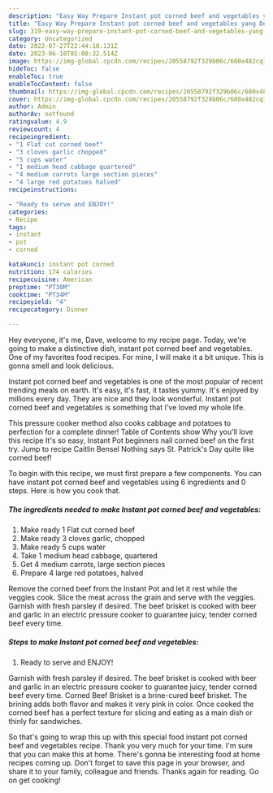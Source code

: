 ```yaml
---
description: "Easy Way Prepare Instant pot corned beef and vegetables yang Delicious"
title: "Easy Way Prepare Instant pot corned beef and vegetables yang Delicious"
slug: 319-easy-way-prepare-instant-pot-corned-beef-and-vegetables-yang-delicious
category: Uncategorized
date: 2022-07-27T22:44:10.131Z
date: 2023-06-18T05:08:32.514Z
image: https://img-global.cpcdn.com/recipes/20558792f329b06c/680x482cq70/instant-pot-corned-beef-and-vegetables-recipe-main-photo.jpg
hideToc: false
enableToc: true
enableTocContent: false
thumbnail: https://img-global.cpcdn.com/recipes/20558792f329b06c/680x482cq70/instant-pot-corned-beef-and-vegetables-recipe-main-photo.jpg
cover: https://img-global.cpcdn.com/recipes/20558792f329b06c/680x482cq70/instant-pot-corned-beef-and-vegetables-recipe-main-photo.jpg
author: Admin
authorAv: notfound
ratingvalue: 4.9
reviewcount: 4
recipeingredient:
- "1 Flat cut corned beef"
- "3 cloves garlic chopped"
- "5 cups water"
- "1 medium head cabbage quartered"
- "4 medium carrots large section pieces"
- "4 large red potatoes halved"
recipeinstructions:

- "Ready to serve and ENJOY!"
categories:
- Recipe
tags:
- instant
- pot
- corned

katakunci: instant pot corned 
nutrition: 174 calories
recipecuisine: American
preptime: "PT30M"
cooktime: "PT34M"
recipeyield: "4"
recipecategory: Dinner

---
```



Hey everyone, it's me, Dave, welcome to my recipe page. Today, we're going to make a distinctive dish, instant pot corned beef and vegetables. One of my favorites food recipes. For mine, I will make it a bit unique. This is gonna smell and look delicious.

Instant pot corned beef and vegetables is one of the most popular of recent trending meals on earth. It's easy, it's fast, it tastes yummy. It's enjoyed by millions every day. They are nice and they look wonderful. Instant pot corned beef and vegetables is something that I've loved my whole life.

This pressure cooker method also cooks cabbage and potatoes to perfection for a complete dinner! Table of Contents show Why you&#39;ll love this recipe It&#39;s so easy, Instant Pot beginners nail corned beef on the first try. Jump to recipe Caitlin Bensel Nothing says St. Patrick&#39;s Day quite like corned beef!


To begin with this recipe, we must first prepare a few components. You can have instant pot corned beef and vegetables using 6 ingredients and 0 steps. Here is how you cook that.

<!--inarticleads1-->

##### The ingredients needed to make Instant pot corned beef and vegetables:

1. Make ready 1 Flat cut corned beef
1. Make ready 3 cloves garlic, chopped
1. Make ready 5 cups water
1. Take 1 medium head cabbage, quartered
1. Get 4 medium carrots, large section pieces
1. Prepare 4 large red potatoes, halved


Remove the corned beef from the Instant Pot and let it rest while the veggies cook. Slice the meat across the grain and serve with the veggies. Garnish with fresh parsley if desired. The beef brisket is cooked with beer and garlic in an electric pressure cooker to guarantee juicy, tender corned beef every time. 

<!--inarticleads2-->

##### Steps to make Instant pot corned beef and vegetables:


1. Ready to serve and ENJOY!

Garnish with fresh parsley if desired. The beef brisket is cooked with beer and garlic in an electric pressure cooker to guarantee juicy, tender corned beef every time. Corned Beef Brisket is a brine-cured beef brisket. The brining adds both flavor and makes it very pink in color. Once cooked the corned beef has a perfect texture for slicing and eating as a main dish or thinly for sandwiches. 

So that's going to wrap this up with this special food instant pot corned beef and vegetables recipe. Thank you very much for your time. I'm sure that you can make this at home. There's gonna be interesting food at home recipes coming up. Don't forget to save this page in your browser, and share it to your family, colleague and friends. Thanks again for reading. Go on get cooking!
